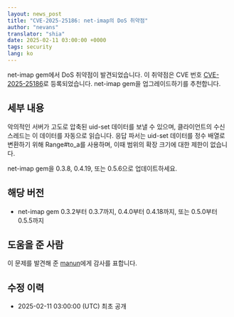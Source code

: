```yaml
---
layout: news_post
title: "CVE-2025-25186: net-imap의 DoS 취약점"
author: "nevans"
translator: "shia"
date: 2025-02-11 03:00:00 +0000
tags: security
lang: ko
---
```


net-imap gem에서 DoS 취약점이 발견되었습니다. 이 취약점은 CVE 번호 [CVE-2025-25186](https://www.cve.org/CVERecord?id=CVE-2025-25186)로 등록되었습니다. net-imap gem을 업그레이드하기를 추천합니다.

## 세부 내용

악의적인 서버가 고도로 압축된 uid-set 데이터를 보낼 수 있으며, 클라이언트의 수신 스레드는 이 데이터를  자동으로 읽습니다. 응답 파서는 uid-set 데이터를 정수 배열로 변환하기 위해 Range#to_a를 사용하며, 이때 범위의 확장 크기에 대한 제한이 없습니다.

net-imap gem을 0.3.8, 0.4.19, 또는 0.5.6으로 업데이트하세요.

## 해당 버전

* net-imap gem 0.3.2부터 0.3.7까지, 0.4.0부터 0.4.18까지, 또는 0.5.0부터 0.5.5까지

## 도움을 준 사람

이 문제를 발견해 준 [manun](https://hackerone.com/manun)에게 감사를 표합니다.

## 수정 이력

* 2025-02-11 03:00:00 (UTC) 최초 공개
